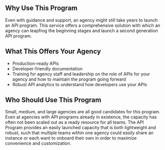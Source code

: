 ## Why Use This Program 
Even with guidance and support, an agency might still take years to launch an API program.  This service offers a comprehensive solution with which an agency can leapfrog the beginning stages and launch a second generation API program.  

## What This Offers Your Agency
* Production-ready APIs 
* Developer-friendly documentation 
* Training for agency staff and leadership on the role of APIs for your agency and how to maintain the program going forward
* Robust API analytics to understand how developers use your APIs
  
## Who Should Use This Program 

Small, medium, and large agencies are all good candidates for this program.  Even at agencies with API programs already in existence, the capacity has often not been scaled out as a ready resource for all teams.  The API Program provides an easily launched capacity that is both lightweight and robust, such that multiple teams within one agency could easily share an instance or each want to onboard their own in order to maximize convenience and customization.   
